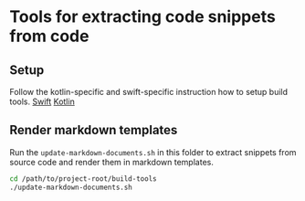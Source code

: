 # Tools for extracting code snippets from code

## Setup

Follow the kotlin-specific and swift-specific instruction how to setup build tools. 
[Swift](swift-extractor/README.md)
[Kotlin](kotlin-extractor/README.md)

## Render markdown templates

Run the `update-markdown-documents.sh` in this folder to extract snippets from source code and render them in markdown templates.

```bash
cd /path/to/project-root/build-tools
./update-markdown-documents.sh
```
